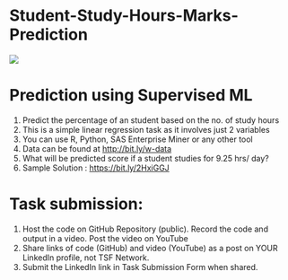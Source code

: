 # Student-Study-Hours-Marks-Prediction
<img src = "https://lh3.googleusercontent.com/NoG0gvTbFL1KhP3G68U8ItuUOqG0005725XbBob7pHXFu9QE8VzMOwYYoPAiOSFHUTLUztsu=w1080-h608-p-no-v0"  >

# Prediction using Supervised ML

1. Predict the percentage of an student based on the no. of study hours
2. This is a simple linear regression task as it involves just 2 variables
3. You can use R, Python, SAS Enterprise Miner or any other tool
4. Data can be found at http://bit.ly/w-data
5. What will be predicted score if a student studies for 9.25 hrs/ day?
6. Sample Solution : https://bit.ly/2HxiGGJ
# Task submission:
1. Host the code on GitHub Repository (public). Record the code and
output in a video. Post the video on YouTube
2. Share links of code (GitHub) and video (YouTube) as a post on
YOUR LinkedIn profile, not TSF Network.
3. Submit the LinkedIn link in Task Submission Form when shared.
